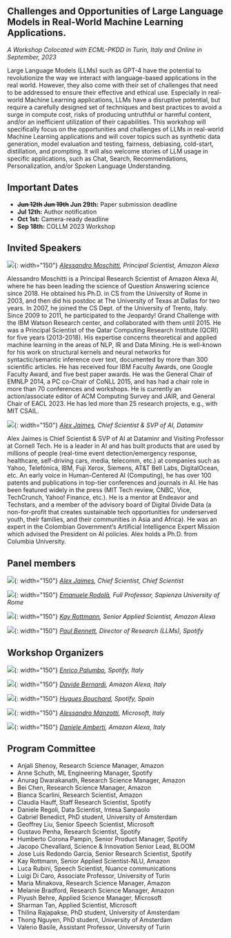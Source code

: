 ## Challenges and Opportunities of Large Language Models in Real-World Machine Learning Applications.
<em> A Workshop Colocated with ECML-PKDD in Turin, Italy and Online in September, 2023 </em>


Large Language Models (LLMs) such as GPT-4 have the potential to revolutionize the
way we interact with language-based applications in the real world. However, they also
come with their set of challenges that need to be addressed to ensure their effective
and ethical use. Especially in real-world Machine Learning applications, LLMs have a
disruptive potential, but require a carefully designed set of techniques and best
practices to avoid a surge in compute cost, risks of producing untruthful or harmful
content, and/or an inefficient utilization of their capabilities.
This workshop will specifically focus on the opportunities and challenges of LLMs in
real-world Machine Learning applications and will cover topics such as synthetic data
generation, model evaluation and testing, fairness, debiasing, cold-start, distillation, and
prompting. It will also welcome stories of LLM usage in specific applications, such as
Chat, Search, Recommendations, Personalization, and/or Spoken Language
Understanding.

## Important Dates

* **~~Jun 12th~~ ~~Jun 19th~~ Jun 29th:** Paper submission deadline
* **Jul 12th:** Author notification
* **Oct 1st:** Camera-ready deadline
* **Sep 18th:** COLLM 2023 Workshop

## Invited Speakers

![](images/tbd.png){: width="150"}
*[Alessandro Moschitti](https://scholar.google.com/citations?user=vYUDlsEAAAAJ&hl=en), Principal Scientist, Amazon Alexa*

Alessandro Moschitti is a Principal Research Scientist of Amazon Alexa AI, where he
has been leading the science of Question Answering science since 2018. He obtained his
Ph.D. in CS from the University of Rome in 2003, and then did his postdoc at The University
of Texas at Dallas for two years. In 2007, he joined the CS Dept. of the University of Trento,
Italy. Since 2009 to 2011, he participated to the Jeopardy! Grand Challenge with the IBM
Watson Research center, and collaborated with them until 2015. He was a Principal
Scientist of the Qatar Computing Research Institute (QCRI) for five years (2013-2018). His
expertise concerns theoretical and applied machine learning in the areas of NLP, IR and
Data Mining. He is well-known for his work on structural kernels and neural networks for
syntactic/semantic inference over text, documented by more than 300 scientific articles. He
has received four IBM Faculty Awards, one Google Faculty Award, and five best paper
awards. He was the General Chair of EMNLP 2014, a PC co-Chair of CoNLL 2015, and has
had a chair role in more than 70 conferences and workshops. He is currently an
action/associate editor of ACM Computing Survey and JAIR, and General Chair of EACL 2023. 
He has led more than 25 research projects, e.g., with MIT CSAIL.

![](images/tbd.png){: width="150"}
*[Alex Jaimes](https://scholar.google.com/citations?user=2_sT4fcAAAAJ&hl=en), Chief Scientist & SVP of AI, Dataminr*

Alex Jaimes is Chief Scientist & SVP of AI at Dataminr and Visiting Professor at Cornell Tech. 
He is a leader in AI and has built products that are used by millions of people (real-time event detection/emergency response, healthcare, self-driving cars, media, telecomm, etc.) 
at companies such as Yahoo, Telefónica, IBM, Fuji Xerox, Siemens, AT&T Bell Labs, DigitalOcean, etc. 
An early voice in Human-Centered AI (Computing), he has over 100 patents and publications in top-tier conferences and journals in AI. 
He has been featured widely in the press (MIT Tech review, CNBC, Vice, TechCrunch, Yahoo! Finance, etc.). 
He is a mentor at Endeavor and Techstars, and a member of the advisory board of 
Digital Divide Data (a non-for-profit that creates sustainable tech opportunities for underserved youth, their families, and their communities in Asia and Africa). He was an expert in the Colombian Government’s Artificial Intelligence Expert Mission which advised the President on AI policies. Alex holds a Ph.D. from Columbia University.


## Panel members

![](images/tbd.png){: width="150"}
*[Alex Jaimes](https://scholar.google.com/citations?user=2_sT4fcAAAAJ&hl=en), Chief Scientist, Chief Scientist*

![](images/tbd.png){: width="150"}
*[Emanuele Rodolà](https://scholar.google.com/citations?user=-EH4wBYAAAAJ&hl=en), Full Professor, Sapienza University of Rome*

![](images/tbd.png){: width="150"}
*[Kay Rottmann](https://scholar.google.com/citations?user=YLUnbqEAAAAJ&hl=en&oi=ao), Senior Applied Scientist, Amazon Alexa*

![](images/tbd.png){: width="150"}
*[Paul Bennett](https://scholar.google.com/citations?user=AIncPrIAAAAJ&hl=en&oi=ao), Director of Research (LLMs), Spotify*



## Workshop Organizers

![](images/tbd.jpeg){: width="150"}
*[Enrico Palumbo](https://www.linkedin.com/in/enrico-palumbo-0272baa8/), Spotify, Italy*

![](images/tbd.jpeg){: width="150"}
*[Davide Bernardi](https://www.linkedin.com/in/bernardid/), Amazon Alexa, Italy*

![](images/tbd.jpeg){: width="150"}
*[Hugues Bouchard](https://www.linkedin.com/in/hugues-bouchard-6939822/), Spotify, Spain*

![](images/tbd.png){: width="150"}
*[Alessandro Manzotti](https://www.linkedin.com/in/amanzotti/), Microsoft, Italy*

![](images/tbd.jpeg){: width="150"}
*[Daniele Amberti](https://www.linkedin.com/in/damberti/), Amazon Alexa, Italy*


## Program Committee

* Anjali Shenoy, Research Science Manager, Amazon
* Anne Schuth, ML Engineering Manager, Spotify
* Anurag Dwarakanath, Research Science Manager, Amazon
* Bei Chen, Research Science Manager, Amazon
* Bianca Scarlini, Research Scientist, Amazon
* Claudia Hauff, Staff Research Scientist, Spotify
* Daniele Regoli, Data Scientist, Intesa Sanpaolo
* Gabriel Benedict, PhD student, University of Amsterdam
* Geoffrey Liu, Senior Speech Scientist, Microsoft
* Gustavo Penha, Research Scientist, Spotify
* Humberto Corona Pampin, Senior Product Manager, Spotify
* Jacopo Chevallard, Science & Innovation Senior Lead, BLOOM
* Jose Luis Redondo Garcia, Senior Research Scientist, Spotify
* Kay Rottmann, Senior Applied Scientist-NLU, Amazon
* Luca Rubini, Speech Scientist, Nuance communications
* Luigi Di Caro, Associate Professor, University of Turin
* Maria Minakova, Research Science Manager, Amazon
* Melanie Bradford, Research Science Manager, Amazon
* Piyush Behre, Applied Science Manager, Microsoft
* Sharman Tan, Applied Scientist, Microsoft
* Thilina Rajapakse, PhD student, University of Amsterdam
* Thong Nguyen, PhD student, University of Amsterdam
* Valerio Basile, Assistant Professor, University of Turin
